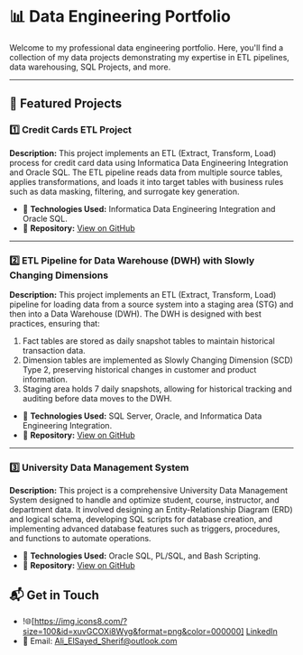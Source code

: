 # 📊 Data Engineering Portfolio

Welcome to my professional data engineering portfolio. Here, you'll find a collection of my data projects demonstrating my expertise in ETL pipelines, data warehousing, SQL Projects, and more.

---

## 🚀 Featured Projects

### 1️⃣ Credit Cards ETL Project
**Description:** This project implements an ETL (Extract, Transform, Load) process for credit card data using Informatica Data Engineering Integration and Oracle SQL. The ETL pipeline reads data from multiple source tables, applies transformations, and loads it into target tables with business rules such as data masking, filtering, and surrogate key generation.
- 📌 **Technologies Used:** Informatica Data Engineering Integration and Oracle SQL.
- 🔗 **Repository:** [View on GitHub](https://github.com/alisherif98/ETL_Credit_Cards_data_System)

---

### 2️⃣ ETL Pipeline for Data Warehouse (DWH) with Slowly Changing Dimensions
**Description:** This project implements an ETL (Extract, Transform, Load) pipeline for loading data from a source system into a staging area (STG) and then into a Data Warehouse (DWH). The DWH is designed with best practices, ensuring that:
1. Fact tables are stored as daily snapshot tables to maintain historical transaction data.
2. Dimension tables are implemented as Slowly Changing Dimension (SCD) Type 2, preserving historical changes in customer and product information.
3. Staging area holds 7 daily snapshots, allowing for historical tracking and auditing before data moves to the DWH.
- 📌 **Technologies Used:** SQL Server, Oracle, and Informatica Data Engineering Integration.
- 🔗 **Repository:** [View on GitHub](https://github.com/alisherif98/DWH_Building)

---

### 3️⃣ University Data Management System
**Description:** This project is a comprehensive University Data Management System designed to handle and optimize student, course, instructor, and department data. It involved designing an Entity-Relationship Diagram (ERD) and logical schema, developing SQL scripts for database creation, and implementing advanced database features such as triggers, procedures, and functions to automate operations.
- 📌 **Technologies Used:**  Oracle SQL, PL/SQL, and Bash Scripting.
- 🔗 **Repository:** [View on GitHub](https://github.com/alisherif98/PL-SQL_University_Project)


## 📬 Get in Touch
- !🌐[https://img.icons8.com/?size=100&id=xuvGCOXi8Wyg&format=png&color=000000] [LinkedIn](https://www.linkedin.com/in/alisherif98/)
- 📧 Email: Ali_ElSayed_Sherif@outlook.com
